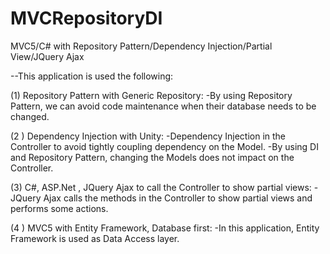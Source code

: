 # MVCRepositoryDI
MVC5/C# with Repository Pattern/Dependency Injection/Partial View/JQuery Ajax

--This application is used the following:

(1) Repository Pattern with Generic Repository:
   -By using Repository Pattern, we can avoid code maintenance when their database needs to be changed.
	
(2 ) Dependency Injection with Unity:
   -Dependency Injection in the Controller to avoid tightly coupling dependency on the Model.
   -By using DI and Repository Pattern, changing the Models does not impact on the Controller.
	
(3) C#, ASP.Net , JQuery Ajax to call the Controller to show partial views:
   -JQuery Ajax calls the methods in the Controller to show partial views and performs some actions.
	
(4 ) MVC5 with Entity Framework, Database first:
  -In this application, Entity Framework is used as Data Access layer.
  
  
